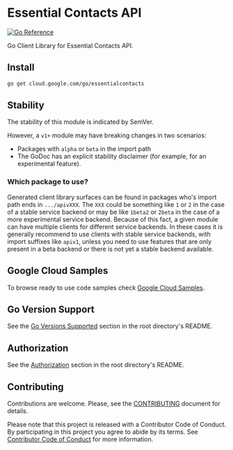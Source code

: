 # Essential Contacts API

[![Go Reference](https://pkg.go.dev/badge/cloud.google.com/go/essentialcontacts.svg)](https://pkg.go.dev/cloud.google.com/go/essentialcontacts)

Go Client Library for Essential Contacts API.

## Install

```bash
go get cloud.google.com/go/essentialcontacts
```

## Stability

The stability of this module is indicated by SemVer.

However, a `v1+` module may have breaking changes in two scenarios:

* Packages with `alpha` or `beta` in the import path
* The GoDoc has an explicit stability disclaimer (for example, for an experimental feature).

### Which package to use?

Generated client library surfaces can be found in packages who's import path
ends in `.../apivXXX`. The `XXX` could be something like `1` or `2` in the case
of a stable service backend or may be like `1beta2` or `2beta` in the case of a
more experimental service backend. Because of this fact, a given module can have
multiple clients for different service backends. In these cases it is generally
recommend to use clients with stable service backends, with import suffixes like
`apiv1`, unless you need to use features that are only present in a beta backend
or there is not yet a stable backend available.

## Google Cloud Samples

To browse ready to use code samples check [Google Cloud Samples](https://cloud.google.com/docs/samples?l=go).

## Go Version Support

See the [Go Versions Supported](https://github.com/googleapis/google-cloud-go#go-versions-supported)
section in the root directory's README.

## Authorization

See the [Authorization](https://github.com/googleapis/google-cloud-go#authorization)
section in the root directory's README.

## Contributing

Contributions are welcome. Please, see the [CONTRIBUTING](https://github.com/GoogleCloudPlatform/google-cloud-go/blob/main/CONTRIBUTING.md)
document for details.

Please note that this project is released with a Contributor Code of Conduct.
By participating in this project you agree to abide by its terms. See
[Contributor Code of Conduct](https://github.com/GoogleCloudPlatform/google-cloud-go/blob/main/CONTRIBUTING.md#contributor-code-of-conduct)
for more information.
